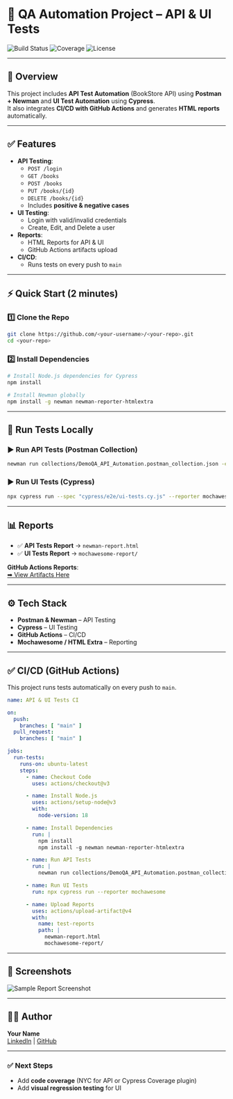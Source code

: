 # 🚀 QA Automation Project – API & UI Tests

![Build Status](https://img.shields.io/github/actions/workflow/status/<your-username>/<your-repo>/ci.yml?branch=main)
![Coverage](https://img.shields.io/badge/coverage-100%25-brightgreen)
![License](https://img.shields.io/badge/license-MIT-blue)

---

## 📌 Overview
This project includes **API Test Automation** (BookStore API) using **Postman + Newman** and **UI Test Automation** using **Cypress**.  
It also integrates **CI/CD with GitHub Actions** and generates **HTML reports** automatically.

---

## ✅ Features
- **API Testing**:
  - `POST /login`
  - `GET /books`
  - `POST /books`
  - `PUT /books/{id}`
  - `DELETE /books/{id}`
  - Includes **positive & negative cases**
- **UI Testing**:
  - Login with valid/invalid credentials
  - Create, Edit, and Delete a user
- **Reports**:
  - HTML Reports for API & UI
  - GitHub Actions artifacts upload
- **CI/CD**:
  - Runs tests on every push to `main`

---

## ⚡ Quick Start (2 minutes)

### 1️⃣ Clone the Repo
```bash
git clone https://github.com/<your-username>/<your-repo>.git
cd <your-repo>
```

### 2️⃣ Install Dependencies
```bash
# Install Node.js dependencies for Cypress
npm install

# Install Newman globally
npm install -g newman newman-reporter-htmlextra
```

---

## 🧪 Run Tests Locally

### ▶ Run API Tests (Postman Collection)
```bash
newman run collections/DemoQA_API_Automation.postman_collection.json -e collections/DemoQA_Env.postman_environment.json --reporters cli,htmlextra --reporter-htmlextra-export newman-report.html
```

### ▶ Run UI Tests (Cypress)
```bash
npx cypress run --spec "cypress/e2e/ui-tests.cy.js" --reporter mochawesome
```

---

## 📊 Reports
- ✅ **API Tests Report** → `newman-report.html`
- ✅ **UI Tests Report** → `mochawesome-report/`

**GitHub Actions Reports**:  
[➡ View Artifacts Here](https://github.com/<your-username>/<your-repo>/actions)

---

## ⚙ Tech Stack
- **Postman & Newman** – API Testing
- **Cypress** – UI Testing
- **GitHub Actions** – CI/CD
- **Mochawesome / HTML Extra** – Reporting

---

## ✅ CI/CD (GitHub Actions)
This project runs tests automatically on every push to `main`.

```yaml
name: API & UI Tests CI

on:
  push:
    branches: [ "main" ]
  pull_request:
    branches: [ "main" ]

jobs:
  run-tests:
    runs-on: ubuntu-latest
    steps:
      - name: Checkout Code
        uses: actions/checkout@v3

      - name: Install Node.js
        uses: actions/setup-node@v3
        with:
          node-version: 18

      - name: Install Dependencies
        run: |
          npm install
          npm install -g newman newman-reporter-htmlextra

      - name: Run API Tests
        run: |
          newman run collections/DemoQA_API_Automation.postman_collection.json           -e collections/DemoQA_Env.postman_environment.json           --reporters cli,htmlextra           --reporter-htmlextra-export newman-report.html           --suppress-exit-code

      - name: Run UI Tests
        run: npx cypress run --reporter mochawesome

      - name: Upload Reports
        uses: actions/upload-artifact@v4
        with:
          name: test-reports
          path: |
            newman-report.html
            mochawesome-report/
```

---

## 📸 Screenshots
![Sample Report Screenshot](screenshots/report-example.png)

---

## 👩‍💻 Author
**Your Name**  
[LinkedIn](https://linkedin.com/in/yourprofile) | [GitHub](https://github.com/your-username)

---

### ✅ Next Steps
- Add **code coverage** (NYC for API or Cypress Coverage plugin)
- Add **visual regression testing** for UI
